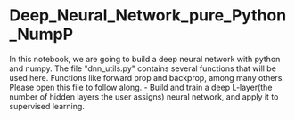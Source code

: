 # Deep_Neural_Network_pure_Python_NumpP
In this notebook, we are going to build a deep neural network with python and numpy.  The file "dnn_utils.py" contains several functions that will be used here. Functions like forward prop and backprop, among many others. Please open this file to follow along.  - Build and train a deep L-layer(the number of hidden layers the user assigns) neural network, and apply it to supervised learning.
